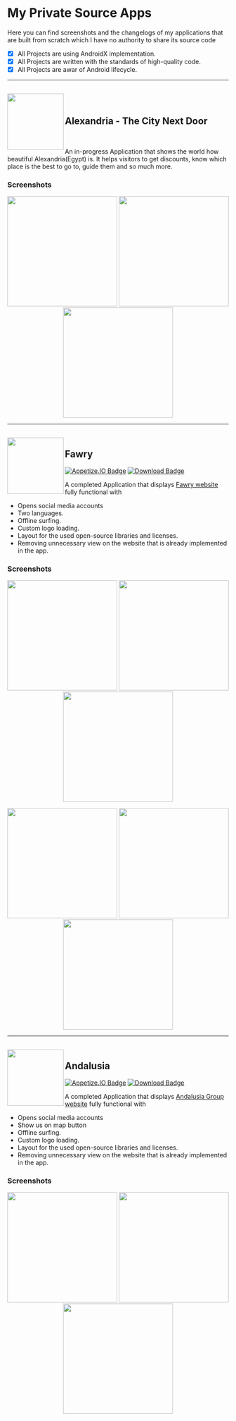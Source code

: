 # My Private Source Apps
Here you can find screenshots and the changelogs of my applications that are built from scratch which I have no authority to share its source code

-  [x]  All Projects are using AndroidX implementation.
-  [x]  All Projects are written with the standards of high-quality code.
-  [x]  All Projects are awar of Android lifecycle.

---
<h2> <img align="left" src="Icons/Alex.png" width="128" height="128"> 
  <br /><br />Alexandria - The City Next Door </h2>
<br />

An in-progress Application that shows the world how beautiful Alexandria(Egypt) is. It helps visitors to get discounts, know which place is the best to go to, guide them and so much more.

### Screenshots 
<p align="center"> <img src="/screenshots/AlexScreenshot1.png" width="250"> <img src="/screenshots/AlexScreenshot2.png" width="250"> <img src="/screenshots/AlexScreenshot3.png" width="250"> </p>

---
<h2> <img align="left" src="Icons/Fawry.png" width="128" height="128"> 
  <br />Fawry</h2>
  
[![Appetize.IO Badge](http://tiny.cc/q8ca8y)](https://appetize.io/embed/ne6brq77jxmqt5cc593uwn75pc)
[![Download Badge](https://img.shields.io/badge/Download-Apk-orange.svg)](https://github.com/DasserBasyouni/MyPrivateSourceApps/releases/download/v1.0/Fawry.apk)
<br />

A completed Application that displays [Fawry website](https://fawry.com/) fully functional with 
- Opens social media accounts
- Two languages.
- Offline surfing.
- Custom logo loading.
- Layout for the used open-source libraries and licenses.
- Removing unnecessary view on the website that is already implemented in the app.

### Screenshots 
<p align="center"> <img src="/screenshots/FawryScreenshot1.png" width="250"> <img src="/screenshots/FawryScreenshot2.png" width="250"> <img src="/screenshots/FawryScreenshot3.png" width="250"> </p>
<p align="center"> <img src="/screenshots/FawryScreenshot4.png" width="250"> <img src="/screenshots/FawryScreenshot5.png" width="250"> <img src="/screenshots/FawryScreenshot6.png" width="250"> </p>

---
<h2> <img align="left" src="Icons/Andalusia.png" width="128" height="128"> 
  <br />Andalusia</h2>
  
[![Appetize.IO Badge](http://tiny.cc/q8ca8y)](https://appetize.io/embed/ju8ynytz6tn4jngy2arvehby3w)
[![Download Badge](https://img.shields.io/badge/Download-Apk-orange.svg)](https://github.com/DasserBasyouni/MyPrivateSourceApps/releases/download/v1.0/Andalusia.apk)
<br />

A completed Application that displays [Andalusia Group website](http://andalusiagroup.net) fully functional with 
- Opens social media accounts
- Show us on map button
- Offline surfing.
- Custom logo loading.
- Layout for the used open-source libraries and licenses.
- Removing unnecessary view on the website that is already implemented in the app.

### Screenshots 
<p align="center"> <img src="/screenshots/AndalusiaScreenshot1.png" width="250"> <img src="/screenshots/AndalusiaScreenshot2.png" width="250"> <img src="/screenshots/AndalusiaScreenshot3.png" width="250"> </p>
